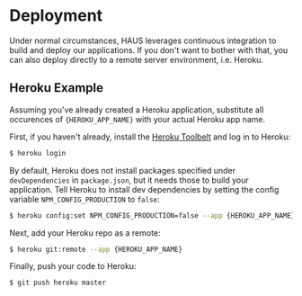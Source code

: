 # Deployment

Under normal circumstances, HAUS leverages continuous integration to build and deploy our applications. If you don't want to bother with that, you can also deploy directly to a remote server environment, i.e. Heroku.

## Heroku Example

Assuming you've already created a Heroku application, substitute all occurences of `{HEROKU_APP_NAME}` with your actual Heroku app name.

First, if you haven't already, install the [Heroku Toolbelt](https://toolbelt.heroku.com/) and log in to Heroku:

```sh
$ heroku login
```

By default, Heroku does not install packages specified under `devDependencies` in `package.json`, but it needs those to build your application. Tell Heroku to install dev dependencies by setting the config variable `NPM_CONFIG_PRODUCTION` to `false`:

```sh
$ heroku config:set NPM_CONFIG_PRODUCTION=false --app {HEROKU_APP_NAME}
```

Next, add your Heroku repo as a remote:

```sh
$ heroku git:remote --app {HEROKU_APP_NAME}
```

Finally, push your code to Heroku:

```
$ git push heroku master
```
